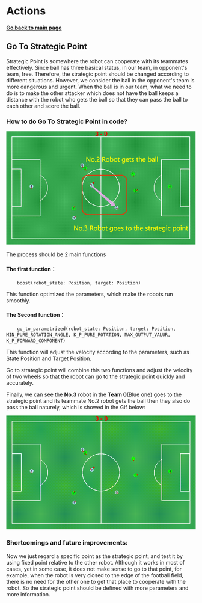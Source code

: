 # **Actions**

**[Go back to main page](../../Documentation.md)**

## Go To Strategic Point

Strategic Point is somewhere the robot can cooperate with its teammates effectively. Since ball has three basical status, in our team, in opponent's team, free. Therefore, the strategic point should be changed according to different situations. However, we consider the ball in the opponent's team is more dangerous and urgent.
When the ball is in our team, what we need to do is to make the other attacker which does not have the ball keeps a distance with the robot who gets the ball so that they can pass the ball to each other and score the ball.  
   
### How to do Go To Strategic Point in code?
   
   <p align="center">
      <img src="../../Images/Go_To_Strategic_Point.png" />
   </p>
   The process should be 2 main functions
   
   #### The first function：
        boost(robot_state: Position, target: Position)
   This function optimized the parameters, which make the robots run smoothly.
        
   #### The Second function：
        go_to_parametrized(robot_state: Position, target: Position, MIN_PURE_ROTATION_ANGLE, K_P_PURE_ROTATION, MAX_OUTPUT_VALUR, K_P_FORWARD_COMPONENT)
   This function will adjust the velocity according to the parameters, such as State Position and Target Position. 
   
   Go to strategic point will combine this two functions and adjust the velocity of two wheels so that the robot can go to the strategic point quickly and accurately.
   
   Finally, we can see the **No.3** robot in the **Team 0**(Blue one) goes to the strategic point and its teammate No.2 robot gets the ball then they also do pass the ball naturely, which is showed in the Gif below:
   
   <p align="center">
      <img src="../../Images/Go_To_Strategic_Point.gif" />
   </p>
   
### Shortcomings and future improvements:
   Now we just regard a specific point as the strategic point, and test it by using fixed point relative to the other robot. Although it works in most of cases, yet in some case, it does not make sense to go to that point, for example, when the robot is very closed to the edge of the football field, there is no need for the other one to get that place to cooperate with the robot. So the strategic point should be defined with more parameters and more information.
        
</p>
